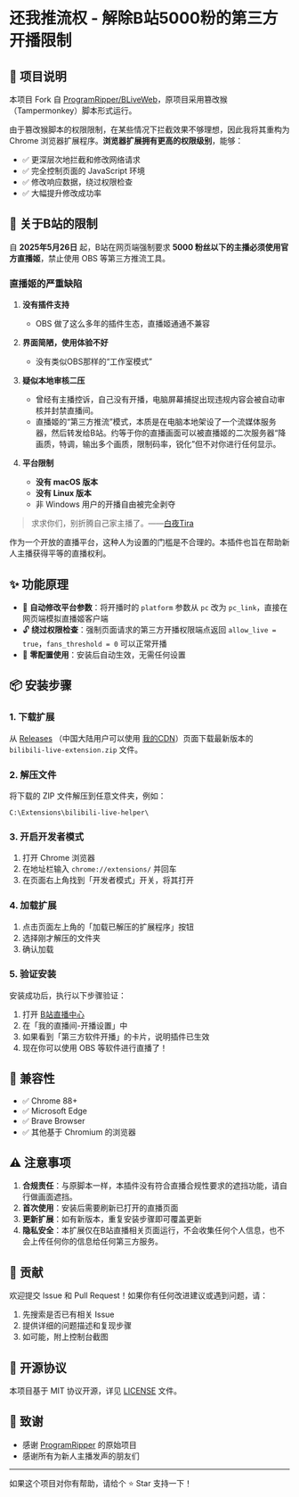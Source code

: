 # 还我推流权 - 解除B站5000粉的第三方开播限制

## 📢 项目说明

本项目 Fork 自 [ProgramRipper/BLiveWeb](https://github.com/ProgramRipper/BLiveWeb)，原项目采用篡改猴（Tampermonkey）脚本形式运行。

由于篡改猴脚本的权限限制，在某些情况下拦截效果不够理想，因此我将其重构为 Chrome 浏览器扩展程序。**浏览器扩展拥有更高的权限级别**，能够：

- ✅ 更深层次地拦截和修改网络请求
- ✅ 完全控制页面的 JavaScript 环境
- ✅ 修改响应数据，绕过权限检查
- ✅ 大幅提升修改成功率

## 🚫 关于B站的限制

自 **2025年5月26日** 起，B站在网页端强制要求 **5000 粉丝以下的主播必须使用官方直播姬**，禁止使用 OBS 等第三方推流工具。

### 直播姬的严重缺陷

1. **没有插件支持**
   - OBS 做了这么多年的插件生态，直播姬通通不兼容

2. **界面简陋，使用体验不好**
   - 没有类似OBS那样的“工作室模式”

3. **疑似本地审核二压**
   - 曾经有主播控诉，自己没有开播，电脑屏幕捕捉出现违规内容会被自动审核并封禁直播间。
   - 直播姬的“第三方推流”模式，本质是在电脑本地架设了一个流媒体服务器，然后转发给B站。约等于你的直播画面可以被直播姬的二次服务器“降画质，特调，输出多个画质，限制码率，锐化”但不对你进行任何显示。

4. **平台限制**
   - **没有 macOS 版本**
   - **没有 Linux 版本**
   - 非 Windows 用户的开播自由被完全剥夺

> 求求你们，别折腾自己家主播了。——[白夜Tira](https://t.bilibili.com/847139701670281225)

作为一个开放的直播平台，这种人为设置的门槛是不合理的。本插件也旨在帮助新人主播获得平等的直播权利。

## ✨ 功能原理

- 🔧 **自动修改平台参数**：将开播时的 `platform` 参数从 `pc` 改为 `pc_link`，直接在网页端模拟直播姬客户端
- 🔓 **绕过权限检查**：强制页面请求的第三方开播权限端点返回 `allow_live = true`，`fans_threshold = 0` 可以正常开播
- 🚀 **零配置使用**：安装后自动生效，无需任何设置

## 📦 安装步骤

### 1. 下载扩展

从 [Releases](https://github.com/George-Bai-VDS/Bilibili-Stream-Unlocker/releases) （中国大陆用户可以使用 [我的CDN](https://vcos.vds.pub/git-opt/bilibili-live-extension.zip)）页面下载最新版本的 `bilibili-live-extension.zip` 文件。

### 2. 解压文件

将下载的 ZIP 文件解压到任意文件夹，例如：
```
C:\Extensions\bilibili-live-helper\
```

### 3. 开启开发者模式

1. 打开 Chrome 浏览器
2. 在地址栏输入 `chrome://extensions/` 并回车
3. 在页面右上角找到「开发者模式」开关，将其打开

### 4. 加载扩展

1. 点击页面左上角的「加载已解压的扩展程序」按钮
2. 选择刚才解压的文件夹
3. 确认加载

### 5. 验证安装

安装成功后，执行以下步骤验证：

1. 打开 [B站直播中心](https://link.bilibili.com/)
2. 在「我的直播间-开播设置」中
3. 如果看到「第三方软件开播」的卡片，说明插件已生效
4. 现在你可以使用 OBS 等软件进行直播了！

## 🔧 兼容性

- ✅ Chrome 88+
- ✅ Microsoft Edge
- ✅ Brave Browser
- ✅ 其他基于 Chromium 的浏览器

## ⚠️ 注意事项

1. **合规责任**：与原脚本一样，本插件没有符合直播合规性要求的遮挡功能，请自行做画面遮挡。
2. **首次使用**：安装后需要刷新已打开的直播页面
3. **更新扩展**：如有新版本，重复安装步骤即可覆盖更新
4. **隐私安全**：本扩展仅在B站直播相关页面运行，不会收集任何个人信息，也不会上传任何你的信息给任何第三方服务。

## 🤝 贡献

欢迎提交 Issue 和 Pull Request！如果你有任何改进建议或遇到问题，请：

1. 先搜索是否已有相关 Issue
2. 提供详细的问题描述和复现步骤
3. 如可能，附上控制台截图

## 📄 开源协议

本项目基于 MIT 协议开源，详见 [LICENSE](LICENSE.txt) 文件。

## 🙏 致谢

- 感谢 [ProgramRipper](https://github.com/ProgramRipper) 的原始项目
- 感谢所有为新人主播发声的朋友们

---

如果这个项目对你有帮助，请给个 ⭐ Star 支持一下！

